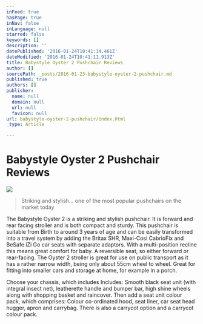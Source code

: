 ```yaml
---
inFeed: true
hasPage: true
inNav: false
inLanguage: null
starred: false
keywords: []
description: ''
datePublished: '2016-01-24T10:41:14.461Z'
dateModified: '2016-01-24T10:41:11.913Z'
title: Babystyle Oyster 2 Pushchair Reviews
author: []
sourcePath: _posts/2016-01-23-babystyle-oyster-2-pushchair.md
published: true
authors: []
publisher:
  name: null
  domain: null
  url: null
  favicon: null
url: babystyle-oyster-2-pushchair/index.html
_type: Article

---
```

# Babystyle Oyster 2 Pushchair Reviews
![](https://s3-us-west-2.amazonaws.com/the-grid-img/p/daf24689c1496ea034c89133f02263c1c13631e5.jpg)

> Striking and stylish... one of the most popular pushchairs on the market today

The Babystyle Oyster 2 is a striking and stylish pushchair. It is forward and rear facing stroller and is both compact and sturdy. This pushchair is suitable from Birth to around 3 years of age and can be easily transformed into a travel system by adding the Britax SHR, Maxi-Cosi CabrioFix and BeSafe iZi Go car seats with separate adaptors. With a multi-position recline this means great comfort for baby. A reversible seat, so either forward or rear-facing. The Oyster 2 stroller is great for use on public transport as it has a rather narrow width, being only about 55cm wheel to wheel. Great for fitting into smaller cars and storage at home, for example in a porch.

Choose your chassis, which includes Includes: Smooth black seat unit (with integral insect net), leatherette handle and bumper bar, high shine wheels along with shopping basket and raincover. Then add a seat unit colour pack, which comprises: Colour co-ordinated hood, seat liner, car seat head hugger, apron and carrybag. There is also a carrycot option and a carrycot colour pack.